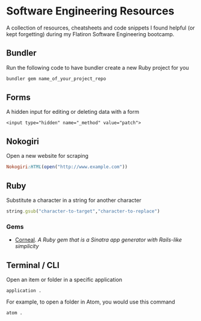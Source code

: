 # Software Engineering Resources

A collection of resources, cheatsheets and code snippets I found helpful (or kept forgetting) during my Flatiron Software Engineering bootcamp.

## Bundler

Run the following code to have bundler create a new Ruby project for you

```ruby
bundler gem name_of_your_project_repo
```

## Forms

A hidden input for editing or deleting data with a form

```
<input type="hidden" name="_method" value="patch">
```

## Nokogiri

Open a new website for scraping

```ruby
Nokogiri:HTML(open("http://www.example.com"))
```

## Ruby

Substitute a character in a string for another character

```ruby
string.gsub("character-to-target","character-to-replace")
```

### Gems

- [Corneal](https://github.com/thebrianemory/corneal). _A Ruby gem that is a Sinatra app generator with Rails-like simplicity_

## Terminal / CLI

Open an item or folder in a specific application
```
application .
```

For example, to open a folder in Atom, you would use this command

```
atom .
```
